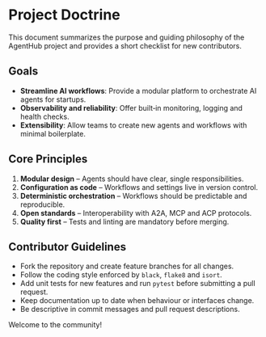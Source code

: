 # Project Doctrine

This document summarizes the purpose and guiding philosophy of the AgentHub project and provides a short checklist for new contributors.

## Goals

- **Streamline AI workflows**: Provide a modular platform to orchestrate AI agents for startups.
- **Observability and reliability**: Offer built‑in monitoring, logging and health checks.
- **Extensibility**: Allow teams to create new agents and workflows with minimal boilerplate.

## Core Principles

1. **Modular design** – Agents should have clear, single responsibilities.
2. **Configuration as code** – Workflows and settings live in version control.
3. **Deterministic orchestration** – Workflows should be predictable and reproducible.
4. **Open standards** – Interoperability with A2A, MCP and ACP protocols.
5. **Quality first** – Tests and linting are mandatory before merging.

## Contributor Guidelines

- Fork the repository and create feature branches for all changes.
- Follow the coding style enforced by `black`, `flake8` and `isort`.
- Add unit tests for new features and run `pytest` before submitting a pull request.
- Keep documentation up to date when behaviour or interfaces change.
- Be descriptive in commit messages and pull request descriptions.

Welcome to the community!
